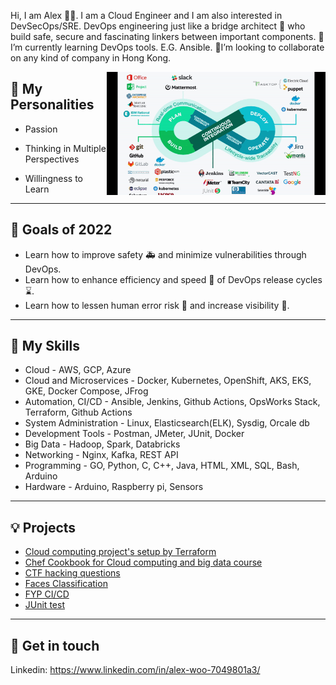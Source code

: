 
Hi, I am Alex :man_technologist:. I am a Cloud Engineer and I am also interested in DevSecOps/SRE. DevOps engineering just like a bridge architect :construction_worker: who build safe, secure and fascinating linkers between important components. 🌱 I’m currently learning DevOps tools. E.G. Ansible. 💞️I’m looking to collaborate on any kind of company in Hong Kong. 

<p>
  <a><img width="350" align='right' src="https://github.com/alexshinningsun/alexshinningsun/blob/main/devops-cycle.gif"></a>
</p>

## 👀 My Personalities

- Passion

- Thinking in Multiple Perspectives

- Willingness to Learn
---
## :dart: Goals of 2022

- Learn how to improve safety :ambulance: and minimize vulnerabilities through DevOps.
- Learn how to enhance efficiency and speed :rocket: of DevOps release cycles :hourglass:.
- Learn how to lessen human error risk :zombie: and increase visibility :telescope:.
---
## :dvd: My Skills
- Cloud - AWS, GCP, Azure
- Cloud and Microservices - Docker, Kubernetes, OpenShift, AKS, EKS, GKE, Docker Compose, JFrog
- Automation, CI/CD - Ansible, Jenkins, Github Actions, OpsWorks Stack, Terraform, Github Actions
- System Administration - Linux, Elasticsearch(ELK), Sysdig, Orcale db
- Development Tools - Postman, JMeter, JUnit, Docker
- Big Data - Hadoop, Spark, Databricks
- Networking - Nginx, Kafka, REST API
- Programming -  GO, Python, C, C++, Java, HTML, XML, SQL, Bash, Arduino  
- Hardware - Arduino, Raspberry pi, Sensors
---
## 💡 Projects
- [Cloud computing project's setup by Terraform](https://github.com/alexshinningsun/cloud-computing-project)
- [Chef Cookbook for Cloud computing and big data course](https://github.com/alexshinningsun/bigdata_course_cookbook)
- [CTF hacking questions](https://github.com/alexshinningsun/hacking-accessment)
- [Faces Classification](https://github.com/alexshinningsun/Face-classification)
- [FYP CI/CD](https://github.com/alexshinningsun/fyp-cicd)
- [JUnit test](https://github.com/alexshinningsun/JUnit)
---
## 🔗 Get in touch
  Linkedin: https://www.linkedin.com/in/alex-woo-7049801a3/
<!---
alexshinningsun/alexshinningsun is a ✨ special ✨ repository because its `README.md` (this file) appears on your GitHub profile.
You can click the Preview link to take a look at your changes.
https://github.com/ikatyang/emoji-cheat-sheet/blob/master/README.md
--->
